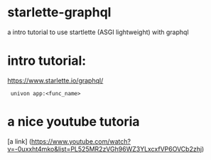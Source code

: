 # starlette-graphql
a intro tutorial to use startlette (ASGI lightweight) with graphql



# intro tutorial: 
https://www.starlette.io/graphql/

``` univon app:<func_name>```

# a nice youtube tutoria 
[a link] (https://www.youtube.com/watch?v=-0uxxht4mko&list=PL525MR2zVGh96WZ3YLxcxfVP6OVCb2zhj)
